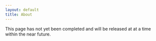 ```yaml
---
layout: default
title: About
---
```


This page has not yet been completed and will be released at at a time within the near future. 